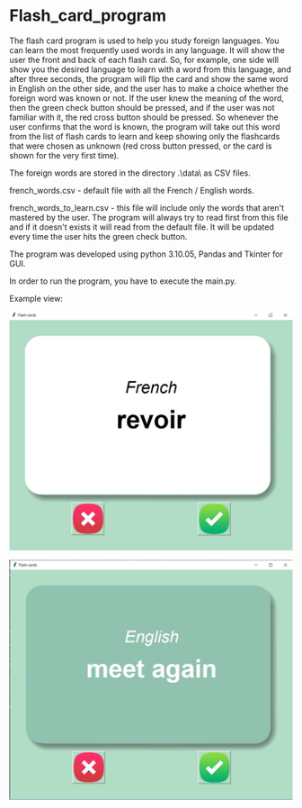 # Flash_card_program

The flash card program is used to help you study foreign languages. You can learn the most frequently used words in any language. It will show the user the front and back of each flash card. So, for example, one side will show you the desired language to learn with a word from this language, and after three seconds, the program will flip the card and show the same word in English on the other side, and the user has to make a choice whether the foreign word was known or not. If the user knew the meaning of the word, then the green check button should be pressed, and if the user was not familiar with it, the red cross button should be pressed. So whenever the user confirms that the word is known, the program will take out this word from the list of flash cards to learn and keep showing only the flashcards that were chosen as unknown (red cross button pressed, or the card is shown for the very first time).

The foreign words are stored in the directory .\data\ as CSV files.

french_words.csv - default file with all the French / English words.

french_words_to_learn.csv - this file will include only the words that aren't mastered by the user. The program will always try to read first from this file and if it doesn't exists it will read from the default file. It will be updated every time the user hits the green check button.   

The program was developed using python 3.10.05, Pandas and Tkinter for GUI. 

In order to run the program, you have to execute the main.py.


Example view: 

![Screenshot](example_view_01.jpg)

![Screenshot](example_view_02.jpg)
